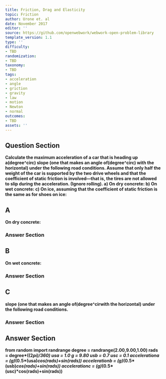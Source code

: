 ```yaml
---
title: Friction, Drag and Elasticity
topic: Friction
author: Urone et. al
date: November 2017
editor: ''
source: https://github.com/openwebwork/webwork-open-problem-library
template_version: 1.1
type: ''
difficulty:
- TBD
randomization:
- TBD
taxonomy:
- TBD
tags:
- acceleration
- angle
- griction
- gravity
- law
- motion
- Newton
- normal
outcomes:
- TBD
assets: ''
---
```


## Question Section 

<b>
Calculate the maximum acceleration of a car that is heading up a(degree^circ) slope (one that makes an angle of(degree^circ) with the horizontal) under the following road conditions.
Assume that only half the weight of the car is supported by the two drive wheels and
that the coefficient of static friction is involved—that is, the tires are not allowed to
slip during the acceleration. (Ignore rolling).
a) On dry concrete:
b) On wet concrete:
c) On ice, assuming that the coefficient of static friction is the same as for shoes on ice:

## A
On dry concrete:
### Answer Section
## B
On wet concrete:
### Answer Section
## C
slope (one that makes an angle of(degree^cirwith the horizontal) under the following road conditions.
### Answer Section


## Answer Section

from random import randrange
degree = randrange(2.00,9.00,1.00)
rads = degree*((2*pi)/360)
usa = 1.0
g = 9.80
usb = 0.7
usc = 0.1
accelerationa = (g)*(0.5*(usa)*cos(rads)+sin(rads))
accelerationb = (g)*(0.5*(usb)*cos(rads)+sin(rads))
accelerationc = (g)*(0.5*(usc)*cos(rads)+sin(rads))